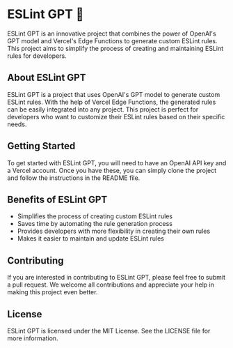 # ESLint GPT 🤖

ESLint GPT is an innovative project that combines the power of OpenAI's GPT model and Vercel's Edge Functions to generate custom ESLint rules. This project aims to simplify the process of creating and maintaining ESLint rules for developers.

## About ESLint GPT

ESLint GPT is a project that uses OpenAI's GPT model to generate custom ESLint rules. With the help of Vercel Edge Functions, the generated rules can be easily integrated into any project. This project is perfect for developers who want to customize their ESLint rules based on their specific needs.

## Getting Started

To get started with ESLint GPT, you will need to have an OpenAI API key and a Vercel account. Once you have these, you can simply clone the project and follow the instructions in the README file.

## Benefits of ESLint GPT

- Simplifies the process of creating custom ESLint rules
- Saves time by automating the rule generation process
- Provides developers with more flexibility in creating their own rules
- Makes it easier to maintain and update ESLint rules

## Contributing

If you are interested in contributing to ESLint GPT, please feel free to submit a pull request. We welcome all contributions and appreciate your help in making this project even better.

## License

ESLint GPT is licensed under the MIT License. See the LICENSE file for more information.

